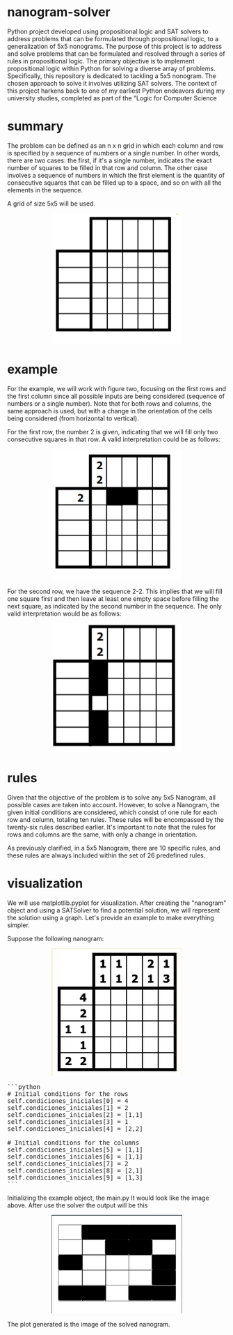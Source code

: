 # nanogram-solver
Python project developed using propositional logic and SAT solvers to address problems that can be formulated through propositional logic, to a generalization of 5x5 nonograms. The purpose of this project is to address and solve problems that can be formulated and resolved through a series of rules in propositional logic. The primary objective is to implement propositional logic within Python for solving a diverse array of problems. Specifically, this repository is dedicated to tackling a 5x5 nonogram. The chosen approach to solve it involves utilizing SAT solvers. The context of this project harkens back to one of my earliest Python endeavors during my university studies, completed as part of the "Logic for Computer Science



# summary
The problem can be defined as an n x n grid in which each column and row is specified by a sequence of numbers or a single number. In other words, there are two cases: the first, if it's a single number, indicates the exact number of squares to be filled in that row and column. The other case involves a sequence of numbers in which the first element is the quantity of consecutive squares that can be filled up to a space, and so on with all the elements in the sequence.

A grid of size 5x5 will be used.


<p align="center">
  <img src="core/img/emptynanogram.png" alt="Texto alternativo" width="300">
</p>


# example
For the example, we will work with figure two, focusing on the first rows and the first column since all possible inputs are being considered (sequence of numbers or a single number). Note that for both rows and columns, the same approach is used, but with a change in the orientation of the cells being considered (from horizontal to vertical).

For the first row, the number 2 is given, indicating that we will fill only two consecutive squares in that row. A valid interpretation could be as follows:

<p align="center">
  <img src="core/img/figura2.png" alt="Texto alternativo" width="300">
</p>



For the second row, we have the sequence 2-2. This implies that we will fill one square first and then leave at least one empty space before filling the next square, as indicated by the second number in the sequence. The only valid interpretation would be as follows:


<p align="center">
  <img src="core/img/figura3.jpg" alt="Texto alternativo" width="300">
</p>

# rules

Given that the objective of the problem is to solve any 5x5 Nanogram, all possible cases are taken into account. However, to solve a Nanogram, the given initial conditions are considered, which consist of one rule for each row and column, totaling ten rules. These rules will be encompassed by the twenty-six rules described earlier. It's important to note that the rules for rows and columns are the same, with only a change in orientation.

As previously clarified, in a 5x5 Nanogram, there are 10 specific rules, and these rules are always included within the set of 26 predefined rules.

# visualization

We will use matplotlib.pyplot for visualization. After creating the "nanogram" object and using a SATSolver to find a potential solution, we will represent the solution using a graph. Let's provide an example to make everything simpler.

Suppose the following nanogram:

<p align="center">
  <img src="core/img/example.png" alt="Texto alternativo" width="300">
</p>

<pre>
```python
# Initial conditions for the rows
self.condiciones_iniciales[0] = 4
self.condiciones_iniciales[1] = 2
self.condiciones_iniciales[2] = [1,1]
self.condiciones_iniciales[3] = 1
self.condiciones_iniciales[4] = [2,2]

# Initial conditions for the columns
self.condiciones_iniciales[5] = [1,1]
self.condiciones_iniciales[6] = [1,1]
self.condiciones_iniciales[7] = 2
self.condiciones_iniciales[8] = [2,1]
self.condiciones_iniciales[9] = [1,3]
```
</pre>

Initializing the example object, the main.py It would look like the image above. After use the solver the output will be this

<p align="center">
  <img src="core/img/exampleoutput.png" alt="Texto alternativo" width="300">
</p>



The plot generated is the image of the solved nanogram.







